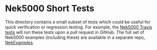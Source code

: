# Nek5000 Short Tests

This directory contains a small subset of tests which could be useful for quick
verification or regression testing.  For example, the 
[Nek5000 Travis tests](https://travis-ci.org/Nek5000/Nek5000) will run these
tests upon a pull request in GitHub.  The full set of Nek5000 examples 
(including these) are available in a separate repo,
[NekExamples](https://github.com/Nek5000/NekExamples).
